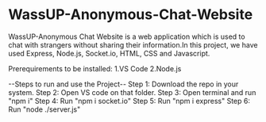 # WassUP-Anonymous-Chat-Website
WassUP-Anonymous Chat Website is a web application which is used to chat with strangers without sharing their information.In this project, we have used Express, Node.js, Socket.io, HTML, CSS and Javascript.

Prerequirements to be installed:
1.VS Code
2.Node.js

--Steps to run and use the Project--
Step 1: Download the repo in your system.
Step 2: Open VS code on that folder.
Step 3: Open terminal and run "npm i"
Step 4: Run "npm i socket.io"
Step 5: Run "npm i express"
Step 6: Run "node ./server.js" 
